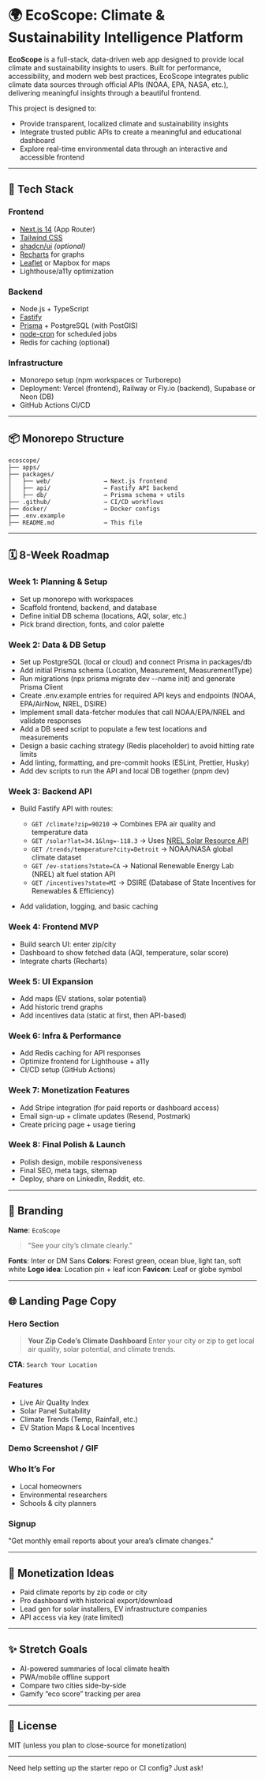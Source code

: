 # 🌍 EcoScope: Climate & Sustainability Intelligence Platform

**EcoScope** is a full-stack, data-driven web app designed to provide local climate and sustainability insights to users. Built for performance, accessibility, and modern web best practices, EcoScope integrates public climate data sources through official APIs (NOAA, EPA, NASA, etc.), delivering meaningful insights through a beautiful frontend.

This project is designed to:

* Provide transparent, localized climate and sustainability insights
* Integrate trusted public APIs to create a meaningful and educational dashboard
* Explore real-time environmental data through an interactive and accessible frontend

---

## 🚀 Tech Stack

### Frontend

* [Next.js 14](https://nextjs.org/docs) (App Router)
* [Tailwind CSS](https://tailwindcss.com/)
* [shadcn/ui](https://ui.shadcn.com/) *(optional)*
* [Recharts](https://recharts.org/en-US) for graphs
* [Leaflet](https://leafletjs.com/) or Mapbox for maps
* Lighthouse/a11y optimization

### Backend

* Node.js + TypeScript
* [Fastify](https://www.fastify.io/)
* [Prisma](https://www.prisma.io/) + PostgreSQL (with PostGIS)
* [node-cron](https://www.npmjs.com/package/node-cron) for scheduled jobs
* Redis for caching (optional)

### Infrastructure

* Monorepo setup (npm workspaces or Turborepo)
* Deployment: Vercel (frontend), Railway or Fly.io (backend), Supabase or Neon (DB)
* GitHub Actions CI/CD

---

## 📦 Monorepo Structure

```
ecoscope/
├── apps/
├── packages/
│   ├── web/               → Next.js frontend
│   ├── api/               → Fastify API backend
│   ├── db/                → Prisma schema + utils
├── .github/               → CI/CD workflows
├── docker/                → Docker configs
├── .env.example
├── README.md              → This file
```

---

## 🗓️ 8-Week Roadmap

### Week 1: Planning & Setup

* Set up monorepo with workspaces
* Scaffold frontend, backend, and database
* Define initial DB schema (locations, AQI, solar, etc.)
* Pick brand direction, fonts, and color palette

### Week 2: Data & DB Setup

* Set up PostgreSQL (local or cloud) and connect Prisma in packages/db
* Add initial Prisma schema (Location, Measurement, MeasurementType)
* Run migrations (npx prisma migrate dev --name init) and generate Prisma Client
* Create .env.example entries for required API keys and endpoints (NOAA, EPA/AirNow, NREL, DSIRE)
* Implement small data-fetcher modules that call NOAA/EPA/NREL and validate responses
* Add a DB seed script to populate a few test locations and measurements
* Design a basic caching strategy (Redis placeholder) to avoid hitting rate limits
* Add linting, formatting, and pre-commit hooks (ESLint, Prettier, Husky)
* Add dev scripts to run the API and local DB together (pnpm dev)

### Week 3: Backend API

* Build Fastify API with routes:

  * `GET /climate?zip=90210` → Combines EPA air quality and temperature data
  * `GET /solar?lat=34.1&lng=-118.3` → Uses [NREL Solar Resource API](https://developer.nrel.gov/docs/solar/solar-resource/v1/)
  * `GET /trends/temperature?city=Detroit` → NOAA/NASA global climate dataset
  * `GET /ev-stations?state=CA` → National Renewable Energy Lab (NREL) alt fuel station API
  * `GET /incentives?state=MI` → DSIRE (Database of State Incentives for Renewables & Efficiency)

* Add validation, logging, and basic caching

### Week 4: Frontend MVP

* Build search UI: enter zip/city
* Dashboard to show fetched data (AQI, temperature, solar score)
* Integrate charts (Recharts)

### Week 5: UI Expansion

* Add maps (EV stations, solar potential)
* Add historic trend graphs
* Add incentives data (static at first, then API-based)

### Week 6: Infra & Performance

* Add Redis caching for API responses
* Optimize frontend for Lighthouse + a11y
* CI/CD setup (GitHub Actions)

### Week 7: Monetization Features

* Add Stripe integration (for paid reports or dashboard access)
* Email sign-up + climate updates (Resend, Postmark)
* Create pricing page + usage tiering

### Week 8: Final Polish & Launch

* Polish design, mobile responsiveness
* Final SEO, meta tags, sitemap
* Deploy, share on LinkedIn, Reddit, etc.

---

## 🧠 Branding

**Name**: `EcoScope`

> "See your city’s climate clearly."

**Fonts**: Inter or DM Sans
**Colors**: Forest green, ocean blue, light tan, soft white
**Logo idea**: Location pin + leaf icon
**Favicon**: Leaf or globe symbol

---

## 🌐 Landing Page Copy

### Hero Section

> **Your Zip Code’s Climate Dashboard**
> Enter your city or zip to get local air quality, solar potential, and climate trends.

**CTA**: `Search Your Location`

### Features

* Live Air Quality Index
* Solar Panel Suitability
* Climate Trends (Temp, Rainfall, etc.)
* EV Station Maps & Local Incentives

### Demo Screenshot / GIF

### Who It’s For

* Local homeowners
* Environmental researchers
* Schools & city planners

### Signup

"Get monthly email reports about your area’s climate changes."

---

## 💸 Monetization Ideas

* Paid climate reports by zip code or city
* Pro dashboard with historical export/download
* Lead gen for solar installers, EV infrastructure companies
* API access via key (rate limited)

---

## ✨ Stretch Goals

* AI-powered summaries of local climate health
* PWA/mobile offline support
* Compare two cities side-by-side
* Gamify “eco score” tracking per area

---

## 🧭 License

MIT (unless you plan to close-source for monetization)

---

Need help setting up the starter repo or CI config? Just ask!
